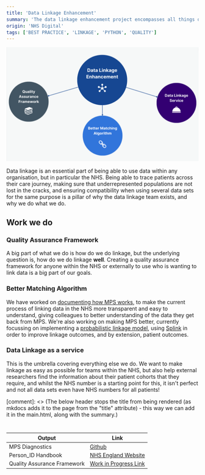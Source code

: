 ```yaml
---
title: 'Data Linkage Enhancement'
summary: 'The data linkage enhancement project encompasses all things data linkage, from documenting the existing state of linkage in NHS England in the MPS handbook, to exploring better matching algorithms using Splink, to creating a quality assurance framework for data linkage.'
origin: 'NHS Digital'
tags: ['BEST PRACTICE', 'LINKAGE', 'PYTHON', 'QUALITY']
---
```

![Diagram representing the three current areas of the data linkage project: Quality Assurance, Better Matching Algorithm, and Data Linkage as a service.](../images/linkage_visual_abstract.png)

Data linkage is an essential part of being able to use data within any organisation, but in particular the NHS. Being able to trace patients across their care journey, making sure that underrepresented populations are not lost in the cracks, and ensuring compatibility when using several data sets for the same purpose is a pillar of why the data linkage team exists, and why we do what we do. 

## **Work we do**
### Quality Assurance Framework
A big part of what we do is how do we do linkage, but the underlying question is, how do we do linkage **well**. Creating a quality assurance framework for anyone within the NHS or externally to use who is wanting to link data is a big part of our goals. 

### Better Matching Algorithm
We have worked on [documenting how MPS works](https://digital.nhs.uk/services/personal-demographics-service/master-person-service/the-person_id-handbook), to make the current process of linking data in the NHS more transparent and easy to understand, giving colleagues to better understanding of the data they get back from MPS. We're also working on making MPS better, currently focussing on implementing a [probabilistic linkage model](https://www.bristol.ac.uk/media-library/sites/cmm/migrated/documents/problinkage.pdf), using [Splink](https://moj-analytical-services.github.io/splink/index.html) in order to improve linkage outcomes, and by extension, patient outcomes. 

### Data Linkage as a service
This is the umbrella covering everything else we do. We want to make linkage as easy as possible for teams within the NHS, but also help external researchers find the information about their patient cohorts that they require, and whilst the NHS number is a starting point for this, it isn't perfect and not all data sets even have NHS numbers for all patients! 

[comment]: <> (The below header stops the title from being rendered (as mkdocs adds it to the page from the "title" attribute) - this way we can add it in the main.html, along with the summary.)
#

|Output | Link|
|---|---|
MPS Diagnostics|[Github](https://github.com/NHSDigital/mps_diagnostics)
Person_ID Handbook | [NHS England Website](https://digital.nhs.uk/services/personal-demographics-service/master-person-service/the-person_id-handbook)
 Quality Assurance Framework | [Work in Progress Link](https://musical-journey-mzj2woo.pages.github.io/) 